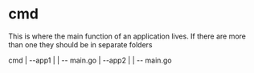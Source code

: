 # cmd

This is where the main function of an application lives.
If there are more than one they should be in separate folders

cmd
|
--app1
|
| -- main.go
|
--app2
|
| -- main.go
